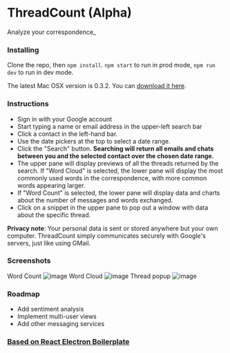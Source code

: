 # ThreadCount (Alpha)

Analyze your correspondence_

### Installing

Clone the repo, then `npm install`. `npm start` to run in prod mode, `npm run dev` to run in dev mode.

The latest Mac OSX version is 0.3.2. You can [download it here](https://www.dropbox.com/s/vklopuhiictdeqe/ThreadCount-0.3.2.dmg?dl=0).

### Instructions

- Sign in with your Google account
- Start typing a name or email address in the upper-left search bar
- Click a contact in the left-hand bar.
- Use the date pickers at the top to select a date range.
- Click the "Search" button. **Searching will return all emails and chats between you and the selected contact over the chosen date range.**
- The upper pane will display previews of all the threads returned by the search. If "Word Cloud" is selected, the lower pane will display the most commonly used words in the correspondence, with more common words appearing larger.
- If "Word Count" is selected, the lower pane will display data and charts about the number of messages and words exchanged.
- Click on a snippet in the upper pane to pop out a window with data about the specific thread.

**Privacy note**: Your personal data is sent or stored anywhere but your own computer. ThreadCount simply communicates securely with Google's servers, just like using GMail.

### Screenshots

Word Count
![image](https://i.imgur.com/FhAdV3Z.png)
Word Cloud
![image](https://i.imgur.com/zPfazdy.png)
Thread popup
![image](https://i.imgur.com/pQAbh7o.png)


### Roadmap

- Add sentiment analysis
- Implement multi-user views
- Add other messaging services

### [Based on React Electron Boilerplate](https://github.com/chentsulin/electron-react-boilerplate)
